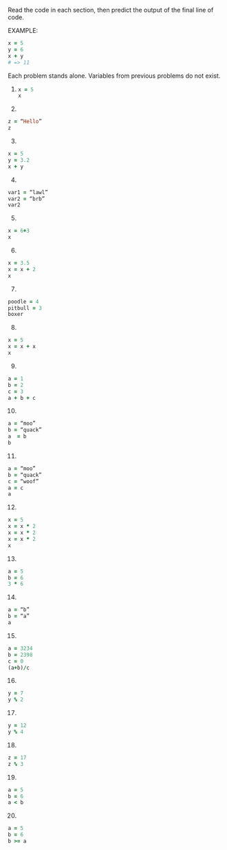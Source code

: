 Read the code in each section, then predict the output of the final line of code.

EXAMPLE:
```ruby
x = 5
y = 6
x + y
# => 11
```
Each problem stands alone. Variables from previous problems do not exist.


1.
    ```ruby
    x = 5
    x
    ```

2.
```ruby
z = “Hello”
z
```
3.
```ruby
x = 5
y = 3.2
x + y
```
4.
```ruby
var1 = “lawl”
var2 = “brb”
var2
```
5.
```ruby
x = 6+3
x
```
6.
```ruby
x = 3.5
x = x + 2
x
```
7.
```ruby
poodle = 4
pitbull = 3
boxer
```
8.
```ruby
x = 5
x = x + x
x
```
9.
```ruby
a = 1
b = 2
c = 3
a + b + c
```
10.
```ruby
a = “moo”
b = “quack”
a  = b
b
```
11.
```ruby
a = “moo”
b = “quack”
c = “woof”
a = c
a
```
12.
```ruby
x = 5
x = x * 2
x = x * 2
x = x * 2
x
```
13.
```ruby
a = 5
b = 6
3 * 6
```
14.
```ruby
a = “b”
b = “a”
a
```
15.
```ruby
a = 3234
b = 2398
c = 0
(a+b)/c
```
16.
```ruby
y = 7
y % 2
 ```
17.
```ruby
y = 12
y % 4
 ```
18.
```ruby
z = 17
z % 3
```
19.
```ruby
a = 5
b = 6
a < b
```

20.
```ruby
a = 5
b = 6
b >= a
```

